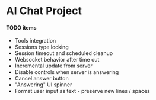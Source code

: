 # AI Chat Project

#### TODO items

* Tools integration
* Sessions type locking
* Session timeout and scheduled cleanup
* Websocket behavior after time out
* Incremental update from server
* Disable controls when server is answering
* Cancel answer button
* "Answering" UI spinner
* Format user input as text - preserve new lines / spaces